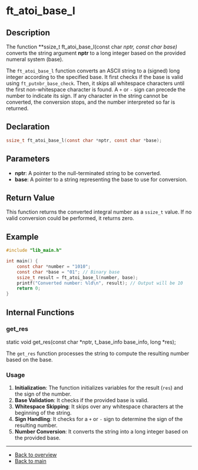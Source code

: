 # ft_atoi_base_l

## Description

The function **ssize_t ft_atoi_base_l(const char *nptr, const char *base)** converts the string argument **nptr** to a long integer based on the provided numeral system (base).

The `ft_atoi_base_l` function converts an ASCII string to a (signed) long integer according to the specified base. It first checks if the base is valid using `ft_putnbr_base_check`. Then, it skips all whitespace characters until the first non-whitespace character is found. A `+` or `-` sign can precede the number to indicate its sign. If any character in the string cannot be converted, the conversion stops, and the number interpreted so far is returned.

## Declaration
```c
ssize_t ft_atoi_base_l(const char *nptr, const char *base);
```
## Parameters

- **nptr**: A pointer to the null-terminated string to be converted.
- **base**: A pointer to a string representing the base to use for conversion.

## Return Value

This function returns the converted integral number as a `ssize_t` value. If no valid conversion could be performed, it returns zero.

## Example
```c
#include "lib_main.h"

int main() {
    const char *number = "1010";
    const char *base = "01"; // Binary base
    ssize_t result = ft_atoi_base_l(number, base);
    printf("Converted number: %ld\n", result); // Output will be 10
    return 0;
}
```
## Internal Functions

### get_res

static void get_res(const char *nptr, t_base_info base_info, long *res);

The `get_res` function processes the string to compute the resulting number based on the base.

### Usage

1. **Initialization**: The function initializes variables for the result (`res`) and the sign of the number.
2. **Base Validation**: It checks if the provided base is valid.
3. **Whitespace Skipping**: It skips over any whitespace characters at the beginning of the string.
4. **Sign Handling**: It checks for a `+` or `-` sign to determine the sign of the resulting number.
5. **Number Conversion**: It converts the string into a long integer based on the provided base.

---

- [Back to overview](../Overview_about_function.md)
- [Back to main](/)
